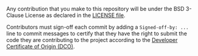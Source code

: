 Any contribution that you make to this repository will
be under the BSD 3-Clause License as declared in the [LICENSE file](LICENSE).

Contributors must sign-off each commit by adding a `Signed-off-by: ...`
line to commit messages to certify that they have the right to submit
the code they are contributing to the project according to the
[Developer Certificate of Origin (DCO)](https://developercertificate.org/).
